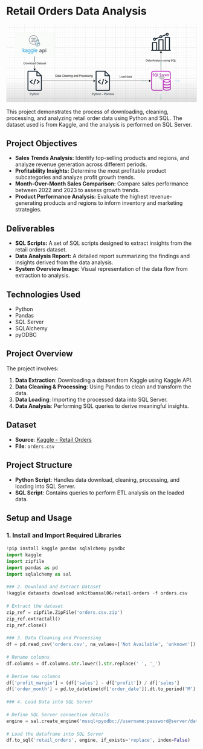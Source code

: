 # Retail Orders Data Analysis

![System Overview](https://github.com/rohitaragde/OrderDataSQL-ETL-Analysis/blob/master/system_overview.png)

This project demonstrates the process of downloading, cleaning, processing, and analyzing retail order data using Python and SQL. The dataset used is from Kaggle, and the analysis is performed on SQL Server.

## Project Objectives
- **Sales Trends Analysis:** Identify top-selling products and regions, and analyze revenue generation across different periods.
- **Profitability Insights:** Determine the most profitable product subcategories and analyze profit growth trends.
- **Month-Over-Month Sales Comparison:** Compare sales performance between 2022 and 2023 to assess growth trends.
- **Product Performance Analysis:** Evaluate the highest revenue-generating products and regions to inform inventory and marketing strategies.

## Deliverables
- **SQL Scripts:** A set of SQL scripts designed to extract insights from the retail orders dataset.
- **Data Analysis Report:** A detailed report summarizing the findings and insights derived from the data analysis.
- **System Overview Image:** Visual representation of the data flow from extraction to analysis.

## Technologies Used
- Python
- Pandas
- SQL Server
- SQLAlchemy
- pyODBC

## Project Overview

The project involves:
1. **Data Extraction**: Downloading a dataset from Kaggle using Kaggle API.
2. **Data Cleaning & Processing**: Using Pandas to clean and transform the data.
3. **Data Loading**: Importing the processed data into SQL Server.
4. **Data Analysis**: Performing SQL queries to derive meaningful insights.

## Dataset

- **Source**: [Kaggle - Retail Orders](https://www.kaggle.com/datasets/ankitbansal06/retail-orders)
- **File**: `orders.csv`

## Project Structure

- **Python Script**: Handles data download, cleaning, processing, and loading into SQL Server.
- **SQL Script**: Contains queries to perform ETL analysis on the loaded data.

## Setup and Usage

### 1. Install and Import Required Libraries

```python
!pip install kaggle pandas sqlalchemy pyodbc
import kaggle
import zipfile
import pandas as pd
import sqlalchemy as sal

### 2. Download and Extract Dataset
!kaggle datasets download ankitbansal06/retail-orders -f orders.csv

# Extract the dataset
zip_ref = zipfile.ZipFile('orders.csv.zip')
zip_ref.extractall()
zip_ref.close()

### 3. Data Cleaning and Processing
df = pd.read_csv('orders.csv', na_values=['Not Available', 'unknown'])

# Rename columns
df.columns = df.columns.str.lower().str.replace(' ', '_')

# Derive new columns
df['profit_margin'] = (df['sales'] - df['profit']) / df['sales']
df['order_month'] = pd.to_datetime(df['order_date']).dt.to_period('M')

### 4. Load Data into SQL Server

# Define SQL Server connection details
engine = sal.create_engine('mssql+pyodbc://username:password@server/database?driver=ODBC+Driver+17+for+SQL+Server')

# Load the dataframe into SQL Server
df.to_sql('retail_orders', engine, if_exists='replace', index=False)



